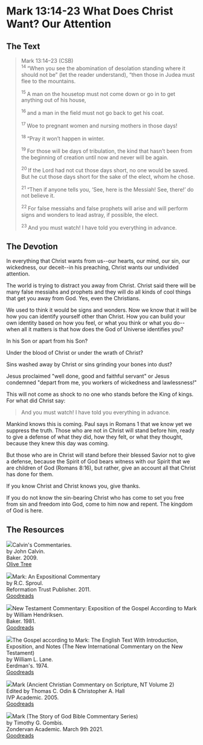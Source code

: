 # Mark 13:14-23 What Does Christ Want? Our Attention

## The Text

>Mark 13:14–23 (CSB)  
><sup> 14 </sup> “When you see the abomination of desolation standing where it should not be” (let the reader understand), “then those in Judea must flee to the mountains. 
>
><sup> 15 </sup> A man on the housetop must not come down or go in to get anything out of his house, 
>
><sup> 16 </sup> and a man in the field must not go back to get his coat. 
>
><sup> 17 </sup> Woe to pregnant women and nursing mothers in those days! 
>
><sup> 18 </sup> “Pray it won’t happen in winter. 
>
><sup> 19 </sup> For those will be days of tribulation, the kind that hasn’t been from the beginning of creation until now and never will be again. 
>
><sup> 20 </sup> If the Lord had not cut those days short, no one would be saved. But he cut those days short for the sake of the elect, whom he chose. 
>
><sup> 21 </sup> “Then if anyone tells you, ‘See, here is the Messiah! See, there!’ do not believe it. 
>
><sup> 22 </sup> For false messiahs and false prophets will arise and will perform signs and wonders to lead astray, if possible, the elect. 
>
><sup> 23 </sup> And you must watch! I have told you everything in advance.

## The Devotion

In everything that Christ wants from us--our hearts, our mind, our sin, our wickedness, our deceit--in his preaching, Christ wants our undivided attention.

The world is trying to distract you away from Christ. Christ said there will be many false messiahs and prophets and they will do all kinds of cool things that get you away from God. Yes, even the Christians.

We used to think it would be signs and wonders. Now we know that it will be how you can identify yourself other than Christ. How you can build your own identity based on how you feel, or what you think or what you do--when all it matters is that how does the God of Universe identifies you?

In his Son or apart from his Son?

Under the blood of Christ or under the wrath of Christ?

Sins washed away by Christ or sins grinding your bones into dust?

Jesus proclaimed "well done, good and faithful servant" or Jesus condemned "depart from me, you workers of wickedness and lawlessness!"

This will not come as shock to no one who stands before the King of kings. For what did Christ say:

>And you must watch! I have told you everything in advance.

Mankind knows this is coming. Paul says in Romans 1 that we know yet we suppress the truth. Those who are not in Christ will stand before him, ready to give a defense of what they did, how they felt, or what they thought, because they knew this day was coming.

But those who are in Christ will stand before their blessed Savior not to give a defense, because the Spirit of God bears witness with our Spirit that we are children of God (Romans 8:16), but rather, give an account all that Christ has done for them.

If you know Christ and Christ knows you, give thanks.

If you do not know the sin-bearing Christ who has come to set you free from sin and freedom into God, come to him now and repent. The kingdom of God is here.

## The Resources

<p style="clear:both;">

<img src="/images/commentary-calvin-set-portrait.jpg">Calvin's Commentaries.  
by John Calvin.  
Baker. 2009.  
[Olive Tree](https://www.olivetree.com/store/product.php?productid=17517)

<p style="clear:both;">

<img src="/images/commentary-mark-sproul.jpg">Mark: An Expositional Commentary  
by R.C. Sproul.  
Reformation Trust Publisher. 2011.  
[Goodreads](https://www.goodreads.com/book/show/13329901-mark?ac=1&from_search=true&qid=AjPCOwNAXj&rank=1)

<p style="clear:both;">

<img src="/images/commentary-mark-hendriksen.jpg">New Testament Commentary: Exposition of the Gospel According to Mark  
by William Hendriksen.  
Baker. 1981.  
[Goodreads](https://www.goodreads.com/book/show/2365098.Mark)

<p style="clear:both;">

<img src="/images/commentary-mark-lane.jpg">The Gospel according to Mark: The English Text With Introduction, Exposition, and Notes (The New International Commentary on the New Testament)  
by William L. Lane.  
Eerdman's. 1974.  
[Goodreads](https://www.goodreads.com/book/show/978619.The_Gospel_of_Mark?from_search=true&from_srp=true&qid=UOUMUiJ7z4&rank=2)

<p style="clear:both;">

<img src="/images/commentary-mark-oden.jpg">Mark (Ancient Christian Commentary on Scripture, NT Volume 2)  
Edited by Thomas C. Odin & Christopher A. Hall  
IVP Academic. 2005.  
[Goodreads](https://www.goodreads.com/book/show/33015669-mark)

<p style="clear:both;">

<img src="/images/commentary-mark-gombis.jpg">Mark (The Story of God Bible Commentary Series)  
by Timothy G. Gombis.   
Zondervan Academic. March 9th 2021.  
[Goodreads](https://www.goodreads.com/book/show/54287613-mark)

<p style="clear:both;">
